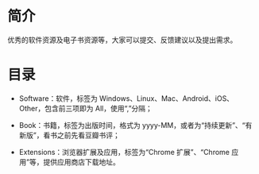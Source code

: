 # 简介

优秀的软件资源及电子书资源等，大家可以提交、反馈建议以及提出需求。

# 目录

* Software：软件，标签为 Windows、Linux、Mac、Android、iOS、Other，包含前三项即为 All，使用“,”分隔；

* Book：书籍，标签为出版时间，格式为 yyyy-MM，或者为“持续更新”、“有新版”，看书之前先看豆瓣书评；

* Extensions：浏览器扩展及应用，标签为“Chrome 扩展”、“Chrome 应用”等，提供应用商店下载地址。
